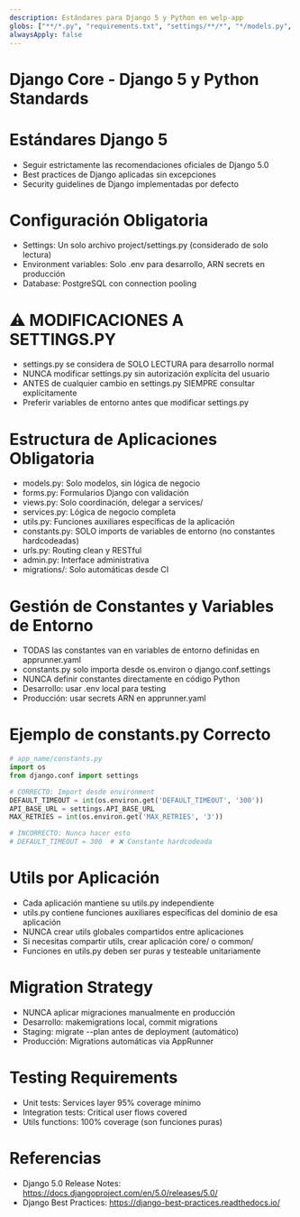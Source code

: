 ```yaml
---
description: Estándares para Django 5 y Python en welp-app
globs: ["**/*.py", "requirements.txt", "settings/**/*", "*/models.py", "*/views.py", "*/forms.py", "*/services.py", "*/utils.py", "*/constants.py"]
alwaysApply: false
---
```


# Django Core - Django 5 y Python Standards

# Estándares Django 5
- Seguir estrictamente las recomendaciones oficiales de Django 5.0
- Best practices de Django aplicadas sin excepciones
- Security guidelines de Django implementadas por defecto

# Configuración Obligatoria
- Settings: Un solo archivo project/settings.py (considerado de solo lectura)
- Environment variables: Solo .env para desarrollo, ARN secrets en producción
- Database: PostgreSQL con connection pooling

# ⚠️ MODIFICACIONES A SETTINGS.PY
- settings.py se considera de SOLO LECTURA para desarrollo normal
- NUNCA modificar settings.py sin autorización explícita del usuario
- ANTES de cualquier cambio en settings.py SIEMPRE consultar explícitamente
- Preferir variables de entorno antes que modificar settings.py

# Estructura de Aplicaciones Obligatoria
- models.py: Solo modelos, sin lógica de negocio
- forms.py: Formularios Django con validación
- views.py: Solo coordinación, delegar a services/
- services.py: Lógica de negocio completa
- utils.py: Funciones auxiliares específicas de la aplicación
- constants.py: SOLO imports de variables de entorno (no constantes hardcodeadas)
- urls.py: Routing clean y RESTful
- admin.py: Interface administrativa
- migrations/: Solo automáticas desde CI

# Gestión de Constantes y Variables de Entorno
- TODAS las constantes van en variables de entorno definidas en apprunner.yaml
- constants.py solo importa desde os.environ o django.conf.settings
- NUNCA definir constantes directamente en código Python
- Desarrollo: usar .env local para testing
- Producción: usar secrets ARN en apprunner.yaml

# Ejemplo de constants.py Correcto
```python
# app_name/constants.py
import os
from django.conf import settings

# CORRECTO: Import desde environment
DEFAULT_TIMEOUT = int(os.environ.get('DEFAULT_TIMEOUT', '300'))
API_BASE_URL = settings.API_BASE_URL
MAX_RETRIES = int(os.environ.get('MAX_RETRIES', '3'))

# INCORRECTO: Nunca hacer esto
# DEFAULT_TIMEOUT = 300  # ❌ Constante hardcodeada
```

# Utils por Aplicación
- Cada aplicación mantiene su utils.py independiente
- utils.py contiene funciones auxiliares específicas del dominio de esa aplicación
- NUNCA crear utils globales compartidos entre aplicaciones
- Si necesitas compartir utils, crear aplicación core/ o common/
- Funciones en utils.py deben ser puras y testeable unitariamente

# Migration Strategy
- NUNCA aplicar migraciones manualmente en producción
- Desarrollo: makemigrations local, commit migrations
- Staging: migrate --plan antes de deployment (automático)
- Producción: Migrations automáticas via AppRunner

# Testing Requirements
- Unit tests: Services layer 95% coverage mínimo
- Integration tests: Critical user flows covered
- Utils functions: 100% coverage (son funciones puras)

# Referencias
- Django 5.0 Release Notes: https://docs.djangoproject.com/en/5.0/releases/5.0/
- Django Best Practices: https://django-best-practices.readthedocs.io/ 